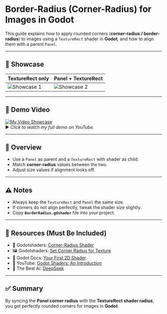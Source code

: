 # Border-Radius (Corner-Radius) for Images in Godot

This guide explains how to apply rounded corners (**corner-radius / border-radius**) to images using a `TextureRect` shader in **Godot**, and how to align them with a parent `Panel`.

---

## 📸 Showcase

| TextureRect only | Panel + TextureRect |
|----------------|---------------------------|
| ![Showcase 1](https://godotshaders.com/wp-content/uploads/2025/09/img-1.png) | ![Showcase 2](https://godotshaders.com/wp-content/uploads/2025/09/img-2.png) |

---

## 🎥 Demo Video

[![My Video Showcase](https://img.youtube.com/vi/UM1I97-V_I8/0.jpg)](https://www.youtube.com/watch?v=UM1I97-V_I8)  
▶️ *Click to watch my full demo on YouTube.*

---

## 🎯 Overview
- Use a `Panel` as parent and a `TextureRect` with shader as child.  
- Match **corner-radius** values between the two.  
- Adjust size values if alignment looks off.  

---

## ⚠️ Notes
- Always keep the `TextureRect` and `Panel` the same size.  
- If corners do not align perfectly, tweak the shader size slightly.  
- Copy **`BorderRadius.gdshader`** file into your project.  

---

## 🔗 Resources (Must Be Included)

- 🎨 Godotshaders: [Corner-Radius Shader](https://godotshaders.com/shader/corner-radius/)  
- 🖼 Godotshaders: [Set Corner Radius for Texture](https://godotshaders.com/shader/set-corner-radius-for-texture/)  
- 📘 Godot Docs: [Your First 2D Shader](https://docs.godotengine.org/en/3.6/tutorials/shaders/your_first_shader/your_first_2d_shader.html)  
- 🎥 YouTube: [Godot Shaders: An Introduction](https://www.youtube.com/watch?v=JM09avtMlmE)  
- 🤖 The Best Ai: [DeepSeek](https://chat.deepseek.com/)  

---

## ✅ Summary
By syncing the **Panel corner radius** with the **TextureRect shader radius**, you get perfectly rounded corners for images in **Godot**.
